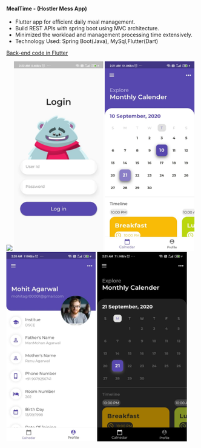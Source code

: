 #### MealTime - (Hostler Mess App) 

* Flutter app for efficient daily meal management.
* Build REST APIs with spring boot using MVC architecture.
* Minimized the workload and management processing time extensively.
* Technology Used: Spring Boot(Java), MySql,Flutter(Dart)

[Back-end code in Flutter](https://github.com/mohitagr1/HostelDatabase)

<p float="left">
   <img src="/assets/images/mock.gif" height="500"/>
   <img src="/assets/images/loginPage.jpeg" height="500"/>
   <img src="/assets/images/HomePage.jpeg" height="500"/>
   <img src="/assets/images/ProfilePage.jpeg" height="500"/>
   <img src="/assets/images/HomeDark.jpeg" height="500"/>
</p>
